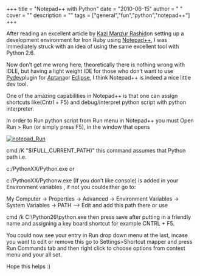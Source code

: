 
+++
title = "Notepad++ with Python"
date = "2010-06-15"
author = " "
cover = ""
description = ""
tags = ["general","fun","python","notepad++"]
+++

After reading an excellent article by [Kazi Manzur Rashid](http://weblogs.asp.net/rashid/)on setting up a development environment for Iron Ruby using [Notepad++](http://notepad-plus-plus.org/), I was immediately struck with an idea of using the same excellent tool with Python 2.6.

 Now don’t get me wrong here, theoretically there is nothing wrong with IDLE, but having a light weight IDE for those who don’t want to use [Pydev](http://pydev.org/)plugin for [Aptana](http://www.aptana.com/)or [Eclipse](http://www.eclipse.org/), I think Notepad++ is indeed a nice little dev tool.

 One of the amazing capabilities in Notepad++ is that one can assign shortcuts like(Cntrl + F5) and debug/interpret python script with python interpreter.

 In order to Run python script from Run menu in Notepad++ you must Open Run > Run (or simply press F5), in the window that opens

  [ ![notepad_Run](http://www.varunpant.com/static/resources/notepad_Run_thumb.png "notepad_Run") ](http://www.varunpant.com/static/resources/notepad_Run.png) 

  cmd /K "$(FULL\_CURRENT\_PATH)"  this command assumes that Python path i.e.

  c:/PythonXX/Python.exe  or

  c:/PythonXX/Pythonw.exe  (If you don’t like console) is added in your Environment variables , if not you couldeither go to:

  My Computer -> Properties -> Advanced -> Environment Variables -> System Variables -> PATH –> Edit  and add this path there or use

  cmd /k C:\Python26\python.exe  then press save after putting in a friendly name and assigning a key board shortcut for example CNTRL + F5.

 You could now see your entry in Run drop down menu at the last, incase you want to edit or remove this go to Settings>Shortcut mapper and press Run Commands tab and then right click to choose options from context menu and your all set.

 Hope this helps :)



